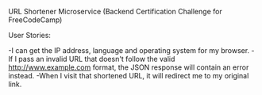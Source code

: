 URL Shortener Microservice (Backend Certification Challenge for FreeCodeCamp)


User Stories: 

-I can get the IP address, language and operating system for my browser.
-If I pass an invalid URL that doesn't follow the valid http://www.example.com format, the JSON response will contain an error instead.
-When I visit that shortened URL, it will redirect me to my original link.